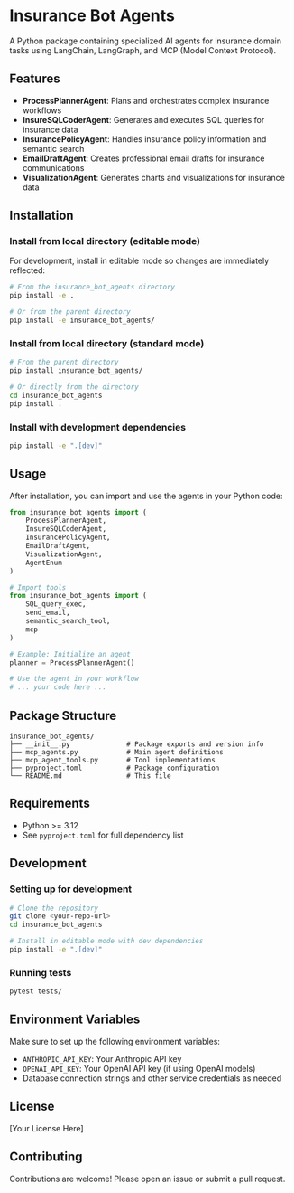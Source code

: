 # Insurance Bot Agents

A Python package containing specialized AI agents for insurance domain tasks using LangChain, LangGraph, and MCP (Model Context Protocol).

## Features

- **ProcessPlannerAgent**: Plans and orchestrates complex insurance workflows
- **InsureSQLCoderAgent**: Generates and executes SQL queries for insurance data
- **InsurancePolicyAgent**: Handles insurance policy information and semantic search
- **EmailDraftAgent**: Creates professional email drafts for insurance communications
- **VisualizationAgent**: Generates charts and visualizations for insurance data

## Installation

### Install from local directory (editable mode)

For development, install in editable mode so changes are immediately reflected:

```bash
# From the insurance_bot_agents directory
pip install -e .

# Or from the parent directory
pip install -e insurance_bot_agents/
```

### Install from local directory (standard mode)

```bash
# From the parent directory
pip install insurance_bot_agents/

# Or directly from the directory
cd insurance_bot_agents
pip install .
```

### Install with development dependencies

```bash
pip install -e ".[dev]"
```

## Usage

After installation, you can import and use the agents in your Python code:

```python
from insurance_bot_agents import (
    ProcessPlannerAgent,
    InsureSQLCoderAgent,
    InsurancePolicyAgent,
    EmailDraftAgent,
    VisualizationAgent,
    AgentEnum
)

# Import tools
from insurance_bot_agents import (
    SQL_query_exec,
    send_email,
    semantic_search_tool,
    mcp
)

# Example: Initialize an agent
planner = ProcessPlannerAgent()

# Use the agent in your workflow
# ... your code here ...
```

## Package Structure

```
insurance_bot_agents/
├── __init__.py              # Package exports and version info
├── mcp_agents.py            # Main agent definitions
├── mcp_agent_tools.py       # Tool implementations
├── pyproject.toml           # Package configuration
└── README.md                # This file
```

## Requirements

- Python >= 3.12
- See `pyproject.toml` for full dependency list

## Development

### Setting up for development

```bash
# Clone the repository
git clone <your-repo-url>
cd insurance_bot_agents

# Install in editable mode with dev dependencies
pip install -e ".[dev]"
```

### Running tests

```bash
pytest tests/
```

## Environment Variables

Make sure to set up the following environment variables:

- `ANTHROPIC_API_KEY`: Your Anthropic API key
- `OPENAI_API_KEY`: Your OpenAI API key (if using OpenAI models)
- Database connection strings and other service credentials as needed

## License

[Your License Here]

## Contributing

Contributions are welcome! Please open an issue or submit a pull request.
